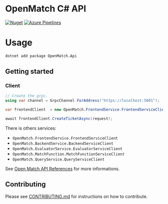 # OpenMatch C# API

[![Nuget](https://img.shields.io/nuget/dt/OpenMatch.Api)](https://www.nuget.org/packages/OpenMatch.Api/) [![Azure Pipelines](https://dev.azure.com/FrozenStormInteractive/OpenMatch%20CSharp/_apis/build/status/FrozenStormInteractive.openmatch-csharp?branchName=master)](https://dev.azure.com/FrozenStormInteractive/OpenMatch%20CSharp/_build/latest?definitionId=5&branchName=master)

# Usage

```sh
dotnet add package OpenMatch.Api
```

## Getting started

### Client

```c#
// Create the grpc.
using var channel = GrpcChannel.ForAddress("https://localhost:5001");

var frontendClient  = new OpenMatch.FrontendService.FrontendServiceClient(channel);

await frontendClient.CreateTicketAsync(request); 
```

There is others services:
- `OpenMatch.FrontendService.FrontendServiceClient`
- `OpenMatch.BackendService.BackendServiceClient`
- `OpenMatch.EvaluatorService.EvaluatorServiceClient`
- `OpenMatch.MatchFunction.MatchFunctionServiceClient`
- `OpenMatch.QueryService.QueryServiceClient`


See [Open Match API References](https://open-match.dev/site/docs/reference/api/) for more informations.


## Contributing

Please see [CONTRIBUTING.md](CONTRIBUTING.md) for instructions on how to contribute.
